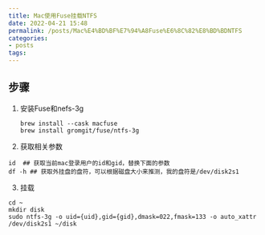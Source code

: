 ```yaml
---
title: Mac使用Fuse挂载NTFS
date: 2022-04-21 15:48
permalink: /posts/Mac%E4%BD%BF%E7%94%A8Fuse%E6%8C%82%E8%BD%BDNTFS
categories:
- posts
tags: 
---
```

## 步骤

1. 安装Fuse和nefs-3g
   ```shell
   brew install --cask macfuse
   brew install gromgit/fuse/ntfs-3g
   ```
2. 获取相关参数

```shell
id  ## 获取当前mac登录用户的id和gid，替换下面的参数
df -h ## 获取外挂盘的盘符，可以根据磁盘大小来推测，我的盘符是/dev/disk2s1
```

3. 挂载

```shell
cd ~
mkdir disk
sudo ntfs-3g -o uid={uid},gid={gid},dmask=022,fmask=133 -o auto_xattr /dev/disk2s1 ~/disk 
```
